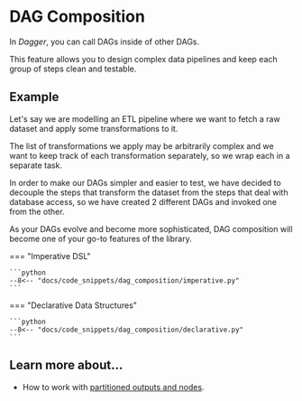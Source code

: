 # DAG Composition

In _Dagger_, you can call DAGs inside of other DAGs.

This feature allows you to design complex data pipelines and keep each group of steps clean and testable.


## Example

Let's say we are modelling an ETL pipeline where we want to fetch a raw dataset and apply some transformations to it.

The list of transformations we apply may be arbitrarily complex and we want to keep track of each transformation separately, so we wrap each in a separate task.

In order to make our DAGs simpler and easier to test, we have decided to decouple the steps that transform the dataset from the steps that deal with database access, so we have created 2 different DAGs and invoked one from the other.

As your DAGs evolve and become more sophisticated, DAG composition will become one of your go-to features of the library.


=== "Imperative DSL"

    ```python
    --8<-- "docs/code_snippets/dag_composition/imperative.py"
    ```

=== "Declarative Data Structures"

    ```python
    --8<-- "docs/code_snippets/dag_composition/declarative.py"
    ```




## Learn more about...

- How to work with [partitioned outputs and nodes](partitioning.md).
